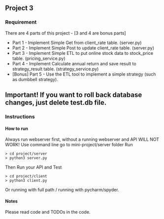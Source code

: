 ## Project 3

### Requirement
There are 4 parts of this project - [3 and 4 are bonus parts]
* Part 1 - Implement Simple Get from client_rate table. (server.py)
* Part 2 - Implement Simple Post to update client_rate table. (server.py)
* Part 3 - Implement Simple ETL to put online stock data to stock_price table. (pricing_service.py)
* Part 4 - Implement Calculate annual return and save result to strategy_result table. (strategy_service.py)
* [Bonus] Part 5 - Use the ETL tool to implement a simple strategy (such as dumbbell strategy).

## Important! If you want to roll back database changes, just delete test.db file.

### Instructions 
#### How to run 
Always run webserver first, without a running webserver and API WILL NOT WORK!
Use command line go to mini-project/server folder
Run 
```
> cd project/server
> python3 server.py
```
Then Run your API and Test
```
> cd project/client
> python3 client.py
```
Or running with full path / running with pycharm/spyder. 

#### Notes
Please read code and TODOs in the code.
